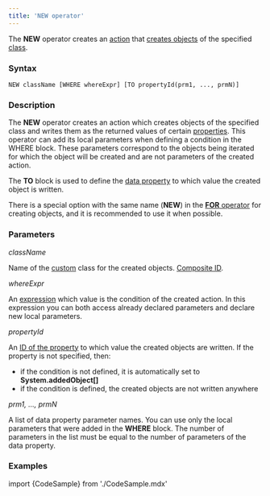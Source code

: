 ```yaml
---
title: 'NEW operator'
---
```


The **NEW** operator creates an [action](Actions.md) that [creates objects](New_object_NEW.md) of the specified [class](Classes.md).

### Syntax

    NEW className [WHERE whereExpr] [TO propertyId(prm1, ..., prmN)]

### Description

The **NEW** operator creates an action which creates objects of the specified class and writes them as the returned values of certain [properties](Properties.md). This operator can add its local parameters when defining a condition in the WHERE block. These parameters correspond to the objects being iterated for which the object will be created and are not parameters of the created action. 

The **TO** block is used to define the [data property](Data_properties_DATA.md) to which value the created object is written. 

There is a special option with the same name (**NEW**) in the [**FOR** operator](FOR_operator.md) for creating objects, and it is recommended to use it when possible.

### Parameters

*className*

Name of the [custom](User_classes.md) class for the created objects. [Composite ID](IDs.md#cid-broken).

*whereExpr*

An [expression](Expression.md) which value is the condition of the created action. In this expression you can both access already declared parameters and declare new local parameters.

*propertyId*

An [ID of the property](IDs.md#propertyid-broken) to which value the created objects are written. If the property is not specified, then:

-   if the condition is not defined, it is automatically set to  **System.addedObject\[\]**
-   if the condition is defined, the created objects are not written anywhere

*prm1, ..., prmN*

A list of data property parameter names. You can use only the local parameters that were added in the **WHERE** block. The number of parameters in the list must be equal to the number of parameters of the data property. 

### Examples


import {CodeSample} from './CodeSample.mdx'

<CodeSample url="http://documentation.lsfusion.org:5000/sample?file=ActionSample&block=new"/>

  
